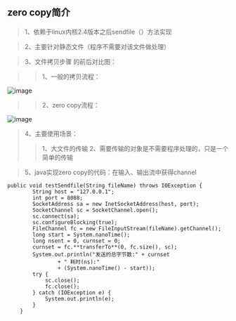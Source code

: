 ## zero copy简介

#### 
>1、依赖于linux内核2.4版本之后sendfile（）方法实现

>2、主要针对静态文件（程序不需要对该文件做处理）

>3、文件拷贝步骤 的前后对比图：

>>1、一般的拷贝流程：

>
![image](https://github.com/bin-github/my-project/blob/master/files/images/fileCopy.jpg)

>>2、zero copy流程：

>
![image](https://github.com/bin-github/my-project/blob/master/files/images/zeroCopy.jpg)

>4、主要使用场景：
>>1、大文件的传输
>>2、需要传输的对象是不需要程序处理的，只是一个简单的传输

>5、java实现zero copy的代码：在输入、输出流中获得channel

```
public void testSendfile(String fileName) throws IOException {
		String host = "127.0.0.1";
		int port = 8088;
		SocketAddress sa = new InetSocketAddress(host, port);
		SocketChannel sc = SocketChannel.open();
		sc.connect(sa);
		sc.configureBlocking(true);
		FileChannel fc = new FileInputStream(fileName).getChannel();
		long start = System.nanoTime();
		long nsent = 0, curnset = 0;
		curnset = fc.**transferTo**(0, fc.size(), sc);
		System.out.println("发送的总字节数:" + curnset
				+ " 耗时(ns):"
				+ (System.nanoTime() - start));
		try {
			sc.close();
			fc.close();
		} catch (IOException e) {
			System.out.println(e);
		}
	}
```
